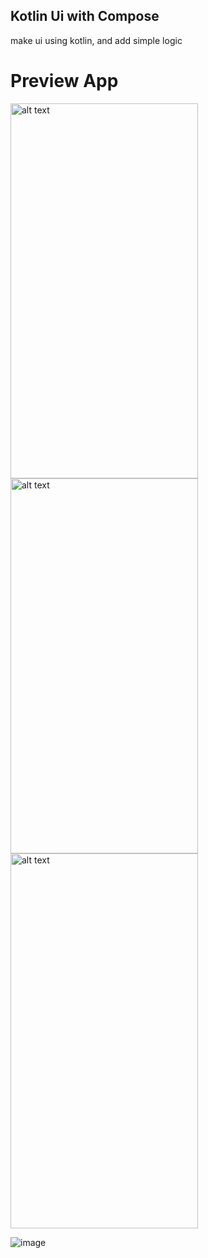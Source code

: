 ## Kotlin Ui with Compose
make ui using kotlin, and add simple logic 

# Preview App
<img src="https://user-images.githubusercontent.com/75843138/139793594-e3727d7a-2b7a-4850-b484-5e86cc9e975f.png" alt="alt text" width="300" height="600"> <img src="https://user-images.githubusercontent.com/75843138/139793756-4eebb77b-fb14-4fae-9ee7-4af0e681ddf6.png" alt="alt text" width="300" height="600"> <img src="https://user-images.githubusercontent.com/75843138/139793895-2787652a-929d-4600-8cdc-4895e9ac35e4.png" alt="alt text" width="300" height="600">

![image](https://user-images.githubusercontent.com/75843138/139793975-c7827302-b352-41a8-9bb3-173c543e1974.png)
